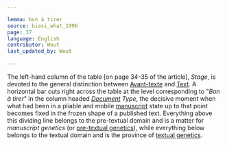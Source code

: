 ```yaml
---

lemma: bon à tirer
source: biasi_what_1996
page: 37
language: English
contributor: Wout
last_updated_by: Wout

---
```


The left-hand column of the table [on page 34-35 of the article], _Stage_, is devoted to the general distinction between [Avant-texte](avantTexte) and [Text](text.html). A horizontal bar cuts right across the table at the level corresponding to "_Bon à tirer_" in the column headed _[Document](document.html) Type_, the decisive moment when what had been in a pliable and mobile [manuscript](manuscript.html) state up to that point becomes fixed in the frozen shape of a published text. Everything above this dividing line belongs to the pre-textual domain and is a matter for _manuscript genetics_ (or [pre-textual genetics](avantTexteStage)), while everything below belongs to the textual domain and is the province of [textual genetics](textStage.html).
